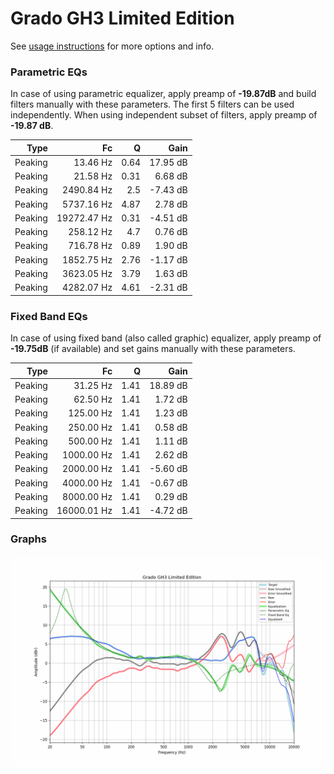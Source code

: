 # Grado GH3 Limited Edition
See [usage instructions](https://github.com/jaakkopasanen/AutoEq#usage) for more options and info.

### Parametric EQs
In case of using parametric equalizer, apply preamp of **-19.87dB** and build filters manually
with these parameters. The first 5 filters can be used independently.
When using independent subset of filters, apply preamp of **-19.87 dB**.

| Type    | Fc          |    Q | Gain     |
|--------:|------------:|-----:|---------:|
| Peaking | 13.46 Hz    | 0.64 | 17.95 dB |
| Peaking | 21.58 Hz    | 0.31 | 6.68 dB  |
| Peaking | 2490.84 Hz  | 2.5  | -7.43 dB |
| Peaking | 5737.16 Hz  | 4.87 | 2.78 dB  |
| Peaking | 19272.47 Hz | 0.31 | -4.51 dB |
| Peaking | 258.12 Hz   | 4.7  | 0.76 dB  |
| Peaking | 716.78 Hz   | 0.89 | 1.90 dB  |
| Peaking | 1852.75 Hz  | 2.76 | -1.17 dB |
| Peaking | 3623.05 Hz  | 3.79 | 1.63 dB  |
| Peaking | 4282.07 Hz  | 4.61 | -2.31 dB |

### Fixed Band EQs
In case of using fixed band (also called graphic) equalizer, apply preamp of **-19.75dB**
(if available) and set gains manually with these parameters.

| Type    | Fc          |    Q | Gain     |
|--------:|------------:|-----:|---------:|
| Peaking | 31.25 Hz    | 1.41 | 18.89 dB |
| Peaking | 62.50 Hz    | 1.41 | 1.72 dB  |
| Peaking | 125.00 Hz   | 1.41 | 1.23 dB  |
| Peaking | 250.00 Hz   | 1.41 | 0.58 dB  |
| Peaking | 500.00 Hz   | 1.41 | 1.11 dB  |
| Peaking | 1000.00 Hz  | 1.41 | 2.62 dB  |
| Peaking | 2000.00 Hz  | 1.41 | -5.60 dB |
| Peaking | 4000.00 Hz  | 1.41 | -0.67 dB |
| Peaking | 8000.00 Hz  | 1.41 | 0.29 dB  |
| Peaking | 16000.01 Hz | 1.41 | -4.72 dB |

### Graphs
![](./Grado%20GH3%20Limited%20Edition.png)